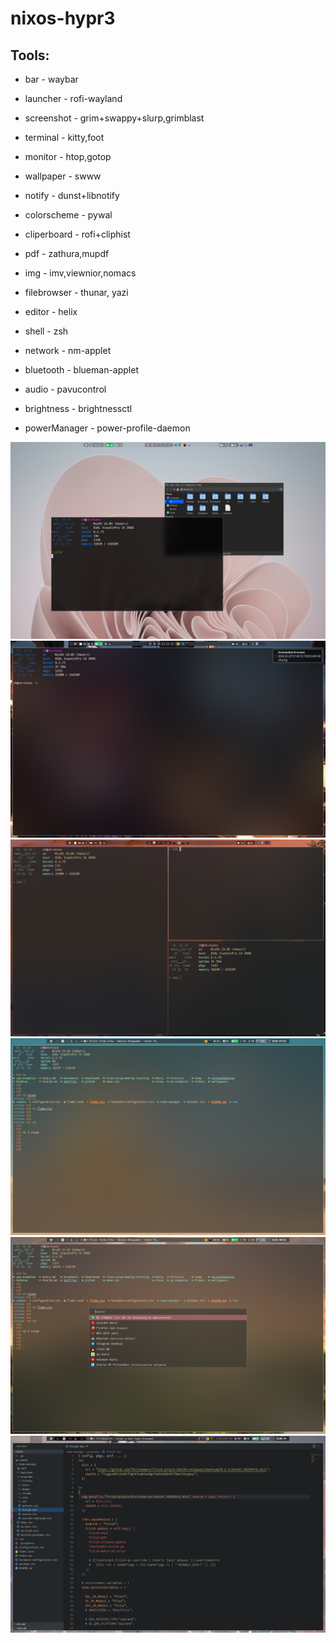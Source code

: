 # nixos-hypr3

## Tools:

* bar - waybar
* launcher - rofi-wayland
* screenshot - grim+swappy+slurp,grimblast
* terminal - kitty,foot 
* monitor - htop,gotop
* wallpaper - swww
* notify - dunst+libnotify
* colorscheme - pywal
* cliperboard - rofi+cliphist

* pdf - zathura,mupdf
* img - imv,viewnior,nomacs
* filebrowser - thunar, yazi
* editor - helix
* shell - zsh

* network - nm-applet
* bluetooth - blueman-applet
* audio - pavucontrol
* brightness - brightnessctl
* powerManager - power-profile-daemon


![pic](./res/img1_.png "t")
![pic](./res/img2_.png "t")
![pic](./res/img3_.png "t")
![pic](./res/img4_.png "t")
![pic](./res/img5_.png "t")
![pic](./res/img6_.png "t")
